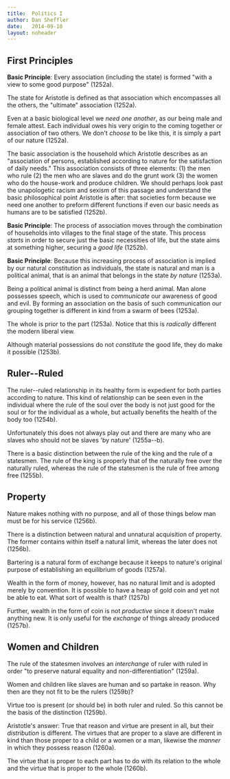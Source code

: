 ```yaml
---
title:	Politics I
author: Dan Sheffler
date:	2014-09-10
layout:	noheader
---
```



## First Principles ##


**Basic Principle**: Every association (including the state) is formed "with a view to some good purpose" (1252a).

The state for Aristotle is defined as that association which encompasses all the others, the "ultimate" association (1252a).

Even at a basic biological level we *need one another*, as our being male and female attest. Each individual owes his very origin to the coming together or association of two others. We don't *choose* to be like this, it is simply a part of our nature (1252a).

The basic association is the household which Aristotle describes as an "association of persons, established according to nature for the satisfaction of daily needs." This association consists of three elements: (1) the men who rule (2) the men who are slaves and do the grunt work (3) the women who do the house-work and produce children. We should perhaps look past the unapologetic racism and sexism of this passage and understand the basic philosophical point Aristotle is after: that societies form because we need one another to preform different functions if even our basic needs as humans are to be satisfied (1252b).

**Basic Principle**: The process of association moves through the combination of households into villages to the final stage of the state. This process *starts* in order to secure just the basic necessities of life, but the state aims at something higher, securing a *good life* (1252b).

**Basic Principle**: Because this increasing process of association is implied by our natural constitution as individuals, the state is natural and man is a political animal, that is an animal that belongs in the state *by nature* (1253a).

Being a political animal is distinct from being a herd animal. Man alone possesses speech, which is used to *communicate* our awareness of good and evil. By forming an association on the basis of such communication our grouping together is different in kind from a swarm of bees (1253a).

The whole is prior to the part (1253a). Notice that this is *radically* different the modern liberal view.

Although material possessions do not *constitute* the good life, they do make it possible (1253b).


## Ruler--Ruled ##

The ruler--ruled relationship in its healthy form is expedient for both parties according to nature. This kind of relationship can be seen even in the individual where the rule of the soul over the body is not just good for the soul or for the individual as a whole, but actually benefits the health of the body too (1254b).

Unfortunately this does not always play out and there are many who are slaves who should not be slaves 'by nature' (1255a--b).

There is a basic distinction between the rule of the king and the rule of a statesmen. The rule of the king is properly that of the naturally free over the naturally ruled, whereas the rule of the statesmen is the rule of free among free (1255b).


## Property ##

Nature makes nothing with no purpose, and all of those things below man must be for his service (1256b).

There is a distinction between natural and unnatural acquisition of property. The former contains within itself a natural limit, whereas the later does not (1256b).

Bartering is a natural form of exchange because it keeps to nature's original purpose of establishing an equilibrium of goods (1257a).

Wealth in the form of money, however, has no natural limit and is adopted merely by convention. It is possible to have a heap of gold coin and yet not be able to eat. What sort of wealth is that? (1257b)

Further, wealth in the form of coin is not *productive* since it doesn't make anything new. It is only useful for the *exchange* of things already produced (1257b).


## Women and Children ##


The rule of the statesmen involves an *interchange* of ruler with ruled in order "to preserve natural equality and non-differentiation" (1259a).

Women and children like slaves are human and so partake in reason. Why then are they not fit to be the rulers (1259b)?

Virtue too is present (or should be) in both ruler and ruled. So this cannot be the basis of the distinction (1259b).

Aristotle's answer: True that reason and virtue are present in all, but their *distribution* is different. The virtues that are proper to a slave are different in kind than those proper to a child or a women or a man, likewise the *manner* in which they possess reason (1260a).

The virtue that is proper to each part has to do with its relation to the whole and the virtue that is proper to the whole (1260b).



